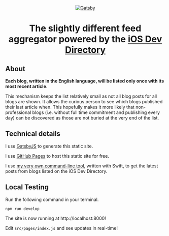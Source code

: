 <p align="center">
  <a href="https://www.gatsbyjs.com/?utm_source=starter&utm_medium=readme&utm_campaign=minimal-starter">
    <img alt="Gatsby" src="https://user-images.githubusercontent.com/4176826/148683827-6e8094a9-82a0-4198-babc-fa1190de7057.png" />
  </a>
</p>
<h1 align="center">
  The slightly different feed aggregator powered by the <a href="https://iosdevdirectory.com/">iOS Dev Directory</a>


</h1>

## About

**Each blog, written in the English language, will be listed only once with its most recent article.**

This mechanism keeps the list relatively small as not all blog posts for all blogs are shown. It allows the curious person to see which blogs published their last article when. This hopefully makes it more likely that non-professional blogs (i.e. without full time commitment and publishing every day) can be discovered as those are not buried at the very end of the list.

## Technical details

I use [GatsbyJS](https://www.gatsbyjs.com/) to generate this static site.

I use [GitHub Pages](https://pages.github.com/) to host this static site for free.

I use [my very own command-line tool](https://github.com/MarcoEidinger/OsmiumAtlas), written with Swift, to get the latest posts from blogs listed on the iOS Dev Directory.

## Local Testing

Run the following command in your terminal.

```shell
npm run develop
```

The site is now running at http://localhost:8000!

Edit `src/pages/index.js` and see updates in real-time!
